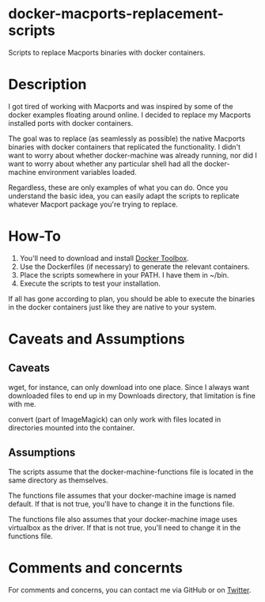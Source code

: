 # docker-macports-replacement-scripts
Scripts to replace Macports binaries with docker containers.

# Description
I got tired of working with Macports and was inspired by some of the docker examples floating around online.  I decided to replace my Macports installed ports with docker containers.

The goal was to replace (as seamlessly as possible) the native Macports binaries with docker containers that replicated the functionality.  I didn't want to worry about whether docker-machine was already running, nor did I want to worry about whether any particular shell had all the docker-machine environment variables loaded.

Regardless, these are only examples of what you can do.  Once you understand the basic idea, you can easily adapt the scripts to replicate whatever Macport package you're trying to replace.

# How-To

1. You'll need to download and install [Docker Toolbox](https://www.docker.com/toolbox).
1. Use the Dockerfiles (if necessary) to generate the relevant containers.
2. Place the scripts somewhere in your PATH.  I have them in ~/bin.
3. Execute the scripts to test your installation.

If all has gone according to plan, you should be able to execute the binaries in the docker containers just like they are native to your system.

# Caveats and Assumptions

## Caveats 
wget, for instance, can only download into one place.  Since I always want downloaded files to end up in my Downloads directory, that limitation is fine with me.  

convert (part of ImageMagick) can only work with files located in directories mounted into the container.

## Assumptions

The scripts assume that the docker-machine-functions file is located in the same directory as themselves.

The functions file assumes that your docker-machine image is named default.  If that is not true, you'll have to change it in the functions file.

The functions file also assumes that your docker-machine image uses virtualbox as the driver.  If that is not true, you'll need to change it in the functions file.

# Comments and concernts

For comments and concerns, you can contact me via GitHub or on [Twitter](https://twitter.com/d_bogen).
